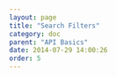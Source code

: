 ```yaml
---
layout: page
title: "Search Filters"
category: doc
parent: "API Basics"
date: 2014-07-29 14:00:26
order: 5
---
```

